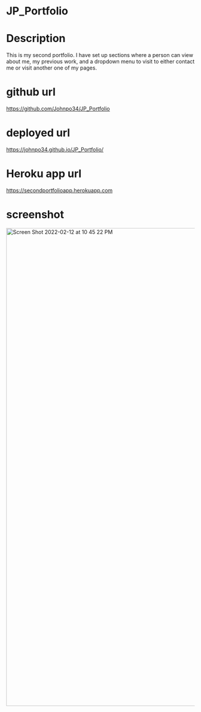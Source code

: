 # JP_Portfolio

# Description
This is my second portfolio.  I have set up sections where a person can view about me, my previous work, and a dropdown menu to visit to either contact me or visit another one of my pages.
# github url
https://github.com/Johnpo34/JP_Portfolio
# deployed url
https://johnpo34.github.io/JP_Portfolio/

# Heroku app url
https://secondportfolioapp.herokuapp.com
# screenshot

<img width="1275" alt="Screen Shot 2022-02-12 at 10 45 22 PM" src="https://user-images.githubusercontent.com/94233506/153737712-a06ba3a7-9d1e-4a3a-869d-8c75ff72a3ff.png">